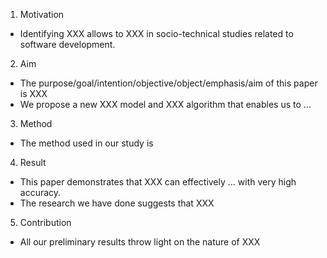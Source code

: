 1. Motivation
- Identifying XXX allows to XXX in socio-technical studies related to software development. 
2. Aim
- The purpose/goal/intention/objective/object/emphasis/aim of this paper is XXX
- We propose a new XXX model and XXX algorithm that enables us to …
3. Method
- The method used in our study is
4. Result
- This paper demonstrates that XXX can effectively … with very high accuracy.
- The research we have done suggests that XXX
5. Contribution
- All our preliminary results throw light on the nature of XXX
